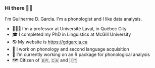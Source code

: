 ### Hi there 👋🏻

I'm Guilherme D. Garcia. I'm a phonologist and I like data analysis.

- 👨🏻‍💻 I'm a professor at Université Laval, in Québec City
- 🎓 I completed my PhD in Linguistics at McGill University
- 🌎 My website is https://gdgarcia.ca
- 🔭 I work on phonology and second language acquisition
- 🌱 I’m currently working on an R package for phonological analysis
- 🗺 Citizen of 🇧🇷, 🇨🇦 and 🇮🇹

